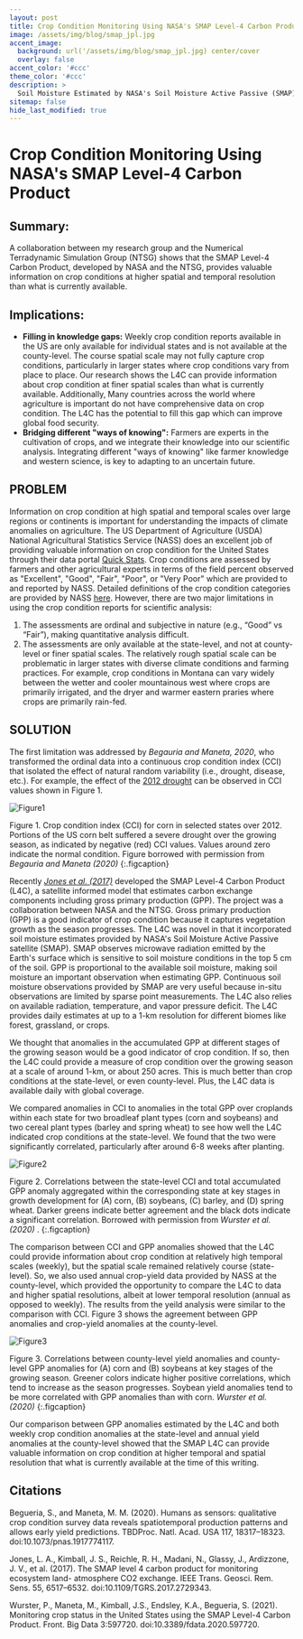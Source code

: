 ```yaml
---
layout: post
title: Crop Condition Monitoring Using NASA's SMAP Level-4 Carbon Product
image: /assets/img/blog/smap_jpl.jpg
accent_image:
  background: url('/assets/img/blog/smap_jpl.jpg) center/cover
  overlay: false
accent_color: '#ccc'
theme_color: '#ccc'
description: >
  Soil Moisture Estimated by NASA's Soil Moisture Active Passive (SMAP) Satellite Helps Provide Information on Crop Condition. Photo by NASA Jet Propulsion Laboratory.
sitemap: false
hide_last_modified: true
---
```

# Crop Condition Monitoring Using NASA's SMAP Level-4 Carbon Product

## Summary:
A collaboration between my research group and the Numerical Terradynamic Simulation Group (NTSG) shows that the SMAP Level-4 Carbon Product, developed by NASA and the NTSG, provides valuable information on crop conditions at higher spatial and temporal resolution than what is currently available.

## Implications:
*	**Filling in knowledge gaps:** Weekly crop condition reports available in the US are only available for individual states and is not available at the county-level. The course spatial scale may not fully capture crop conditions, particularly in larger states where crop conditions vary from place to place. Our research shows the L4C can provide information about crop condition at finer spatial scales than what is currently available. Additionally, Many countries across the world where agriculture is important do not have comprehensive data on crop condition. The L4C has the potential to fill this gap which can improve global food security.
*	**Bridging different "ways of knowing":** Farmers are experts in the cultivation of crops, and we integrate their knowledge into our scientific analysis. Integrating different "ways of knowing" like farmer knowledge and western science, is key to adapting to an uncertain future.
 
## PROBLEM
Information on crop condition at high spatial and temporal scales over large regions or continents is important for understanding the impacts of climate anomalies on agriculture. The US Department of Agriculture (USDA) National Agricultural Statistics Service (NASS) does an excellent job of providing valuable information on crop condition for the United States through their data portal [Quick Stats](https://quickstats.nass.usda.gov/). Crop conditions are assessed by farmers and other agricultural experts in terms of the field percent observed as "Excellent", "Good", "Fair", "Poor", or "Very Poor" which are provided to and reported by NASS. Detailed definitions of the crop condition categories are provided by NASS [here](https://www.nass.usda.gov/Publications/National_Crop_Progress/terms_definitions.php#condition). However, there are two major limitations in using the crop condition reports for scientific analysis:

1. The assessments are ordinal and subjective in nature (e.g., “Good” vs “Fair”), making quantitative analysis difficult.
2. The assessments are only available at the state-level, and not at county-level or finer spatial scales. The relatively rough spatial scale can be problematic in larger states with diverse climate conditions and farming practices. For example, crop conditions in Montana can vary widely between the wetter and cooler mountainous west where crops are primarily irrigated, and the dryer and warmer eastern praries where crops are primarily rain-fed. 

## SOLUTION
The first limitation was addressed by <cite>Begauria and Maneta, 2020</cite>, who transformed the ordinal data into a continuous crop condition index (CCI) that isolated the effect of natural random variability (i.e., drought, disease, etc.). For example, the effect of the [2012 drought](https://en.wikipedia.org/wiki/2012%E2%80%9313_North_American_drought) can be observed in CCI values shown in Figure 1.

![Figure1](/assets/img/blog/Begauria2020_F3.png)

Figure 1. Crop condition index (CCI) for corn in selected states over 2012. Portions of the US corn belt suffered a severe drought over the growing season, as indicated by negative (red) CCI values. Values around zero indicate the normal condition. Figure borrowed with permission from <cite>Begauria and Maneta (2020)</cite>
{:.figcaption}

Recently [<cite>Jones et al. (2017)</cite>](https://ieeexplore.ieee.org/document/8008865) developed the SMAP Level-4 Carbon Product (L4C), a satellite informed model that estimates carbon exchange components including gross primary production (GPP). The project was a collaboration between NASA and the NTSG. Gross primary production (GPP) is a good indicator of crop condition because it captures vegetation growth as the season progresses. The L4C was novel in that it incorporated soil moisture estimates provided by NASA's Soil Moisture Active Passive satellite (SMAP). SMAP observes microwave radiation emitted by the Earth's surface which is sensitive to soil moisture conditions in the top 5 cm of the soil. GPP is proportional to the available soil moisture, making soil moisture an important observation when estimating GPP. Continuous soil moisture observations provided by SMAP are very useful because in-situ observations are limited by sparse point measurements. The L4C also relies on available radiation, temperature, and vapor pressure deficit. The L4C provides daily estimates at up to a 1-km resolution for different biomes like forest, grassland, or crops.

We thought that anomalies in the accumulated GPP at different stages of the growing season would be a good indicator of crop condition. If so, then the L4C could provide a measure of crop condition over the growing season at a scale of around 1-km, or about 250 acres. This is much better than crop conditions at the state-level, or even county-level. Plus, the L4C data is available daily with global coverage.

We compared anomalies in CCI to anomalies in the total GPP over croplands within each state for two broadleaf plant types (corn and soybeans) and two cereal plant types (barley and spring wheat) to see how well the L4C indicated crop conditions at the state-level. We found that the two were significantly correlated, particularly after around 6-8 weeks after planting. 

![Figure2](/assets/img/blog/Wurster2020b_F5.png)

Figure 2. Correlations between the state-level CCI and total accumulated GPP anomaly aggregated within the corresponding state at key stages in growth development for (A) corn, (B) soybeans, (C) barley, and (D) spring wheat. Darker greens indicate better agreement and the black dots indicate a significant correlation. Borrowed with permission from <cite>Wurster et al. (2020) </cite>. 
{:.figcaption}

The comparison between CCI and GPP anomalies showed that the L4C could provide information about crop condition at relatively high temporal scales (weekly), but the spatial scale remained relatively course (state-level). So, we also used annual crop-yield data provided by NASS at the county-level, which provided the opportunity to compare the L4C to data and higher spatial resolutions, albeit at lower temporal resolution (annual as opposed to weekly). The results from the yeild analysis were similar to the comparison with CCI. Figure 3 shows the agreement between GPP anomalies and crop-yield anomalies at the county-level. 

![Figure3](/assets/img/blog/Wurster2020b_F3.png)

Figure 3. Correlations between county-level yield anomalies and county-level GPP anomalies for (A) corn and (B) soybeans at key stages of the growing season. Greener colors indicate higher positive correlations, which tend to increase as the season progresses. Soybean yield anomalies tend to be more correlated with GPP anomalies than with corn. <cite>Wurster et al. (2020)</cite>
{:.figcaption}

Our comparison between GPP anomalies estimated by the L4C and both weekly crop condition anomalies at the state-level and annual yield anomalies at the county-level showed that the SMAP L4C can provide valuable information on crop condition at higher temporal and spatial resolution that what is currently available at the time of this writing.

## Citations

Begueria, S., and Maneta, M. M. (2020). Humans as sensors: qualitative crop condition
survey data reveals spatiotemporal production patterns and allows early yield predictions.
TBDProc. Natl. Acad. USA 117, 18317–18323. doi:10.1073/pnas.1917774117.

Jones, L. A., Kimball, J. S., Reichle, R. H., Madani, N., Glassy, J., Ardizzone, J. V.,
et al. (2017). The SMAP level 4 carbon product for monitoring ecosystem land-
atmosphere CO2 exchange. IEEE Trans. Geosci. Rem. Sens. 55, 6517–6532.
doi:10.1109/TGRS.2017.2729343.

Wurster, P., Maneta, M., Kimball, J.S., Endsley, K.A., Begueria, S. (2021). Monitoring crop status in the United States using the SMAP Level-4 Carbon Product. Front. Big Data 3:597720. doi:10.3389/fdata.2020.597720.
